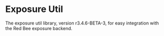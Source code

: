 # Exposure Util

The exposure util library, version r3.4.6-BETA-3, for easy integration with the Red Bee exposure backend.